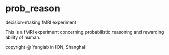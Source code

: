 prob_reason
===========

decision-making fMRI experiment

This is a fMRI experiment concerning probabilistic reasoning and rewarding ability of human. 

copyright @ Yanglab in ION, Shanghai
